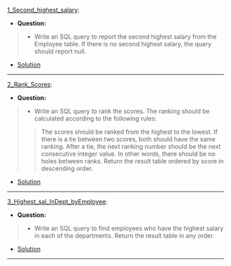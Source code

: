 [1_Second_highest_salary](https://leetcode.com/problems/second-highest-salary/): 
* **Question:**
> * Write an SQL query to report the second highest salary from the Employee table. If there is no second highest salary, the query should report null.
* [Solution](https://github.com/Jtrahan88/SQL/blob/main/LeetCode/Medium/1_Second_highest_salary)
---

[2_Rank_Scores](https://leetcode.com/problems/rank-scores/): 
* **Question:**
> * Write an SQL query to rank the scores. The ranking should be calculated according to the following rules:
> > The scores should be ranked from the highest to the lowest.
> > If there is a tie between two scores, both should have the same ranking.
> > After a tie, the next ranking number should be the next consecutive integer value. In other words, there should be no holes between ranks.
Return the result table ordered by score in descending order.
* [Solution](https://github.com/Jtrahan88/SQL/blob/main/LeetCode/Medium/2_Rank_Scores)
---

[3_Highest_sal_InDept_byEmployee](https://leetcode.com/problems/department-highest-salary/): 
* **Question:**
> * Write an SQL query to find employees who have the highest salary in each of the departments.
> Return the result table in any order.
* [Solution](https://github.com/Jtrahan88/SQL/blob/main/LeetCode/Medium/3_Highest_sal_InDept_byEmployee)
---
